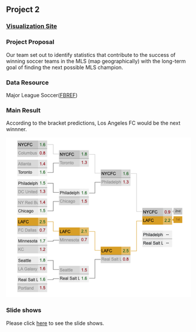 ## Project 2

### [Visualization Site](https://mlspredictions.herokuapp.com)

### Project Proposal
Our team set out to identify statistics that contribute to the success of winning soccer teams in the MLS (map geographically) with the long-term goal of finding the next possible MLS champion.

### Data Resource
Major League Soccer([FBREF](https://fbref.com/en/comps/22/Major-League-Soccer-Stats))

### Main Result
According to the bracket predictions, Los Angeles FC would be the next winnner. 

![bracket](static/img/bracket.png)

### Slide shows
Please click [here](https://github.com/changrita1114/Project_2/blob/main/resources/slide/Project2_slide.pdf) to see the slide shows.
